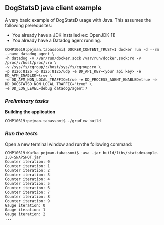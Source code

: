 ## DogStatsD java client example



A very basic example of DogStatsD usage with Java. This assumes the following prerequsites: 
+ You already have a JDK installed (ex: OpenJDK 11)
+ You already have a Datadog agent running.

```
COMP10619:pejman.tabassomi$ DOCKER_CONTENT_TRUST=1 docker run -d --rm --name datadog_agent \
-h datadog -v /var/run/docker.sock:/var/run/docker.sock:ro -v /proc/:/host/proc/:ro \
-v /sys/fs/cgroup/:/host/sys/fs/cgroup:ro \
-p 8126:8126 -p 8125:8125/udp -e DD_API_KEY=<your api key> -e DD_APM_ENABLED=true \
-e DD_APM_NON_LOCAL_TRAFFIC=true -e DD_PROCESS_AGENT_ENABLED=true -e DD_DOGSTATSD_NON_LOCAL_TRAFFIC="true" \
-e DD_LOG_LEVEL=debug datadog/agent:7
```

	
  

### _Preliminary tasks_


**Building the application**

```
COMP10619:pejman.tabassomi$ ./gradlew build
```



### _Run the tests_

Open a new terminal window and run the following command:

```
COMP10619:Kafka pejman.tabassomi$ java -jar build/libs/statsdexample-1.0-SNAPSHOT.jar
Counter iteration: 0
Counter iteration: 1
Counter iteration: 2
Counter iteration: 3
Counter iteration: 4
Counter iteration: 5
Counter iteration: 6
Counter iteration: 7
Counter iteration: 8
Counter iteration: 9
Gauge iteration: 0
Gauge iteration: 1
Gauge iteration: 2
...
```


